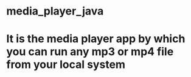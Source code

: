 # media_player_java
# It is the media player app by which you can run any mp3 or mp4 file from your local system
